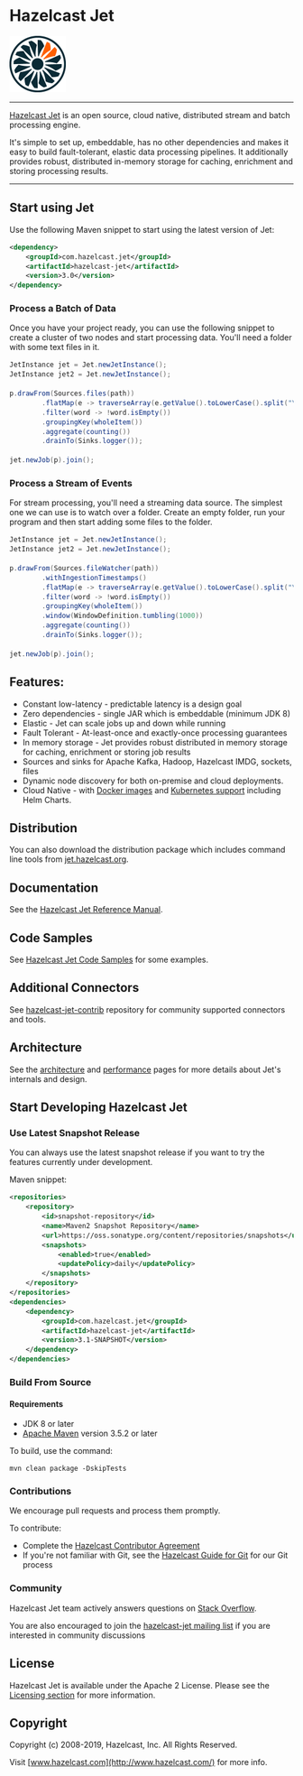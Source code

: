 # Hazelcast Jet

<img src="https://github.com/hazelcast/hazelcast-jet/raw/master/logo/hazelcast-jet.png" width="100">

---

[Hazelcast Jet] is an open source, cloud native, distributed stream 
and batch processing engine.

It's simple to set up, embeddable, has no other dependencies and makes it easy to 
build fault-tolerant, elastic data processing pipelines. It additionally provides 
robust, distributed in-memory storage for caching, enrichment and storing
processing results.

---

## Start using Jet

Use the following Maven snippet to start using the latest version of Jet:

```xml
<dependency>
    <groupId>com.hazelcast.jet</groupId>
    <artifactId>hazelcast-jet</artifactId>
    <version>3.0</version>
</dependency>
```

### Process a Batch of Data

Once you have your project ready, you can use the following snippet
to create a cluster of two nodes and start processing data. You'll 
need a folder with some text files in it.

```java
JetInstance jet = Jet.newJetInstance();
JetInstance jet2 = Jet.newJetInstance();

p.drawFrom(Sources.files(path))
        .flatMap(e -> traverseArray(e.getValue().toLowerCase().split("\\W+")))
        .filter(word -> !word.isEmpty())
        .groupingKey(wholeItem())
        .aggregate(counting())
        .drainTo(Sinks.logger());

jet.newJob(p).join();
```

### Process a Stream of Events

For stream processing, you'll need a streaming data source. The simplest
one we can use is to watch over a folder. Create an empty folder,
run your program and then start adding some files to the folder. 

```java
JetInstance jet = Jet.newJetInstance();
JetInstance jet2 = Jet.newJetInstance();

p.drawFrom(Sources.fileWatcher(path))
        .withIngestionTimestamps()
        .flatMap(e -> traverseArray(e.getValue().toLowerCase().split("\\W+")))
        .filter(word -> !word.isEmpty())
        .groupingKey(wholeItem())
        .window(WindowDefinition.tumbling(1000))
        .aggregate(counting())
        .drainTo(Sinks.logger());

jet.newJob(p).join();
```

## Features:

* Constant low-latency - predictable latency is a design goal
* Zero dependencies - single JAR which is embeddable (minimum JDK 8)
* Elastic - Jet can scale jobs up and down while running
* Fault Tolerant - At-least-once and exactly-once processing guarantees
* In memory storage - Jet provides robust distributed in memory storage 
for caching, enrichment or storing job results
* Sources and sinks for Apache Kafka, Hadoop, Hazelcast IMDG, sockets, files
* Dynamic node discovery for both on-premise and cloud deployments.
* Cloud Native - with [Docker images](https://hub.docker.com/r/hazelcast/hazelcast-jet/) 
and [Kubernetes support](https://github.com/hazelcast/hazelcast-jet-code-samples/tree/master/integration/kubernetes)
including Helm Charts.

## Distribution

You can also download the distribution package which includes command line tools
from [jet.hazelcast.org](http://jet.hazelcast.org/download/).

## Documentation 

See the [Hazelcast Jet Reference Manual].

## Code Samples

See [Hazelcast Jet Code Samples] for some examples.

## Additional Connectors

See [hazelcast-jet-contrib](github.com/hazelcast/hazelcast-jet-contrib) repository for community supported 
connectors and tools.

## Architecture

See the [architecture](https://jet.hazelcast.org/architecture/) and 
[performance](https://jet.hazelcast.org/performance/) pages for 
more details about Jet's internals and design.

## Start Developing Hazelcast Jet

### Use Latest Snapshot Release

You can always use the latest snapshot release if you want to try the features
currently under development. 

Maven snippet:

```xml
<repositories>
    <repository>
        <id>snapshot-repository</id>
        <name>Maven2 Snapshot Repository</name>
        <url>https://oss.sonatype.org/content/repositories/snapshots</url>
        <snapshots>
            <enabled>true</enabled>
            <updatePolicy>daily</updatePolicy>
        </snapshots>
    </repository>
</repositories>
<dependencies>
    <dependency>
        <groupId>com.hazelcast.jet</groupId>
        <artifactId>hazelcast-jet</artifactId>
        <version>3.1-SNAPSHOT</version>
    </dependency>
</dependencies>
```

### Build From Source

#### Requirements

* JDK 8 or later
* [Apache Maven](https://maven.apache.org/) version 3.5.2 or later

To build, use the command:

```
mvn clean package -DskipTests
```

### Contributions

We encourage pull requests and process them promptly.

To contribute:

* Complete the [Hazelcast Contributor Agreement](https://hazelcast.atlassian.net/wiki/display/COM/Hazelcast+Contributor+Agreement)
* If you're not familiar with Git, see the [Hazelcast Guide for Git](https://hazelcast.atlassian.net/wiki/display/COM/Developing+with+Git) for our Git process

### Community

Hazelcast Jet team actively answers questions on [Stack Overflow](https://stackoverflow.com/tags/hazelcast-jet).

You are also encouraged to join the [hazelcast-jet mailing list](http://groups.google.com/group/hazelcast-jet)
if you are interested in community discussions

## License

Hazelcast Jet is available under the Apache 2 License. Please see the
[Licensing section](http://docs.hazelcast.org/docs/latest-dev/manual/html-single/index.html#licensing) for more information.

## Copyright

Copyright (c) 2008-2019, Hazelcast, Inc. All Rights Reserved.

Visit [www.hazelcast.com](http://www.hazelcast.com/) for more info.


[Hazelcast Jet]: http://jet.hazelcast.org
[Hazelcast Jet Reference Manual]: https://docs.hazelcast.org/docs/jet/latest/manual/
[Hazelcast Jet Code Samples]: https://github.com/hazelcast/hazelcast-jet-code-samples

